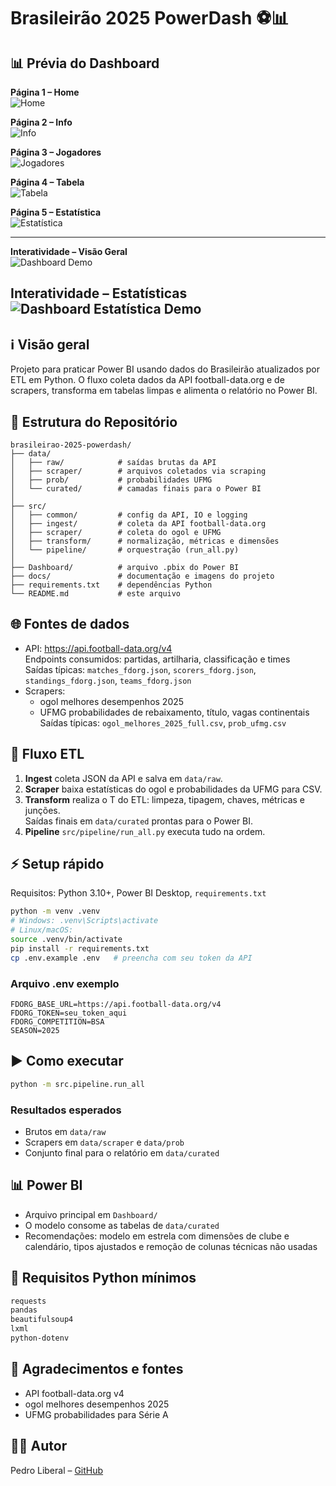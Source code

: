 # Brasileirão 2025 PowerDash ⚽📊

## 📊 Prévia do Dashboard

**Página 1 – Home**  
![Home](docs/images/Home.jpg)

**Página 2 – Info**  
![Info](docs/images/Info.jpg)

**Página 3 – Jogadores**  
![Jogadores](docs/images/Jogadores.jpg)

**Página 4 – Tabela**  
![Tabela](docs/images/Tabela.jpg)

**Página 5 – Estatística**  
![Estatística](docs/images/Estatistica.jpg)

---

**Interatividade – Visão Geral**  
![Dashboard Demo](docs/images/Gif_Dashboard.gif)

**Interatividade – Estatísticas**  
![Dashboard Estatística Demo](docs/images/Gif_Dashboard_estatistica.gif)
---

## ℹ️ Visão geral
Projeto para praticar Power BI usando dados do Brasileirão atualizados por ETL em Python. O fluxo coleta dados da API football-data.org e de scrapers, transforma em tabelas limpas e alimenta o relatório no Power BI.

## 📂 Estrutura do Repositório

```
brasileirao-2025-powerdash/
├── data/
│   ├── raw/            # saídas brutas da API
│   ├── scraper/        # arquivos coletados via scraping
│   ├── prob/           # probabilidades UFMG
│   └── curated/        # camadas finais para o Power BI
│
├── src/
│   ├── common/         # config da API, IO e logging
│   ├── ingest/         # coleta da API football-data.org
│   ├── scraper/        # coleta do ogol e UFMG
│   ├── transform/      # normalização, métricas e dimensões
│   └── pipeline/       # orquestração (run_all.py)
│
├── Dashboard/          # arquivo .pbix do Power BI
├── docs/               # documentação e imagens do projeto
├── requirements.txt    # dependências Python
└── README.md           # este arquivo
```

## 🌐 Fontes de dados
- API: https://api.football-data.org/v4  
  Endpoints consumidos: partidas, artilharia, classificação e times  
  Saídas típicas: `matches_fdorg.json`, `scorers_fdorg.json`, `standings_fdorg.json`, `teams_fdorg.json`
- Scrapers:
  - ogol melhores desempenhos 2025  
  - UFMG probabilidades de rebaixamento, título, vagas continentais  
  Saídas típicas: `ogol_melhores_2025_full.csv`, `prob_ufmg.csv`

## 🔄 Fluxo ETL
1. **Ingest** coleta JSON da API e salva em `data/raw`.  
2. **Scraper** baixa estatísticas do ogol e probabilidades da UFMG para CSV.  
3. **Transform** realiza o T do ETL: limpeza, tipagem, chaves, métricas e junções.  
   Saídas finais em `data/curated` prontas para o Power BI.  
4. **Pipeline** `src/pipeline/run_all.py` executa tudo na ordem.

## ⚡ Setup rápido
Requisitos: Python 3.10+, Power BI Desktop, `requirements.txt`
```bash
python -m venv .venv
# Windows: .venv\Scripts\activate
# Linux/macOS:
source .venv/bin/activate
pip install -r requirements.txt
cp .env.example .env   # preencha com seu token da API
```

### Arquivo .env exemplo
```env
FDORG_BASE_URL=https://api.football-data.org/v4
FDORG_TOKEN=seu_token_aqui
FDORG_COMPETITION=BSA
SEASON=2025
```

## ▶️ Como executar
```bash
python -m src.pipeline.run_all
```

### Resultados esperados
- Brutos em `data/raw`
- Scrapers em `data/scraper` e `data/prob`
- Conjunto final para o relatório em `data/curated`

## 📊 Power BI
- Arquivo principal em `Dashboard/`
- O modelo consome as tabelas de `data/curated`
- Recomendações: modelo em estrela com dimensões de clube e calendário, tipos ajustados e remoção de colunas técnicas não usadas

## 🐍 Requisitos Python mínimos
```txt
requests
pandas
beautifulsoup4
lxml
python-dotenv
```

## 🙏 Agradecimentos e fontes
- API football-data.org v4
- ogol melhores desempenhos 2025
- UFMG probabilidades para Série A

## 👨‍💻 Autor

Pedro Liberal – [GitHub](https://github.com/pedrinhenrik)

